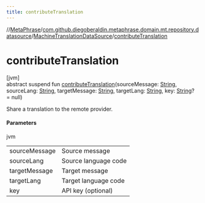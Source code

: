 ```yaml
---
title: contributeTranslation
---
```

//[MetaPhrase](../../../index.html)/[com.github.diegoberaldin.metaphrase.domain.mt.repository.datasource](../index.html)/[MachineTranslationDataSource](index.html)/[contributeTranslation](contribute-translation.html)



# contributeTranslation



[jvm]\
abstract suspend fun [contributeTranslation](contribute-translation.html)(sourceMessage: [String](https://kotlinlang.org/api/latest/jvm/stdlib/kotlin/-string/index.html), sourceLang: [String](https://kotlinlang.org/api/latest/jvm/stdlib/kotlin/-string/index.html), targetMessage: [String](https://kotlinlang.org/api/latest/jvm/stdlib/kotlin/-string/index.html), targetLang: [String](https://kotlinlang.org/api/latest/jvm/stdlib/kotlin/-string/index.html), key: [String](https://kotlinlang.org/api/latest/jvm/stdlib/kotlin/-string/index.html)? = null)



Share a translation to the remote provider.



#### Parameters


jvm

| | |
|---|---|
| sourceMessage | Source message |
| sourceLang | Source language code |
| targetMessage | Target message |
| targetLang | Target language code |
| key | API key (optional) |




